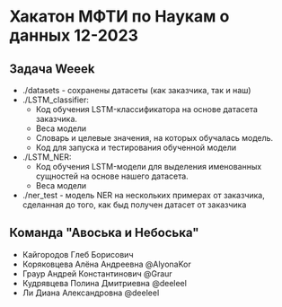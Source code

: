 # Хакатон МФТИ по Наукам о данных 12-2023
## Задача Weeek

* ./datasets - сохранены датасеты (как заказчика, так и наш)
* ./LSTM_classifier:
    * Код обучения LSTM-классификатора на основе датасета заказчика.
    * Веса модели
    * Словарь и целевые значения, на которых обучалась модель.
    * Код для запуска и тестирования обученной модели
* ./LSTM_NER:
    * Код обучения LSTM-модели для выделения именованных сущностей на основе нашего датасета.
    * Веса модели
* ./ner_test - модель NER на нескольких примерах от заказчика, сделанная до того, как быд получен датасет от заказчика

## Команда "Авоська и Небоська"
* Кайгородов Глеб Борисович
* Коряковцева Алёна Андреевна @AlyonaKor
* Граур Андрей Константинович @Graur
* Кудрявцева Полина Дмитриевна @deeleel
* Ли Диана Александровна @deeleel

